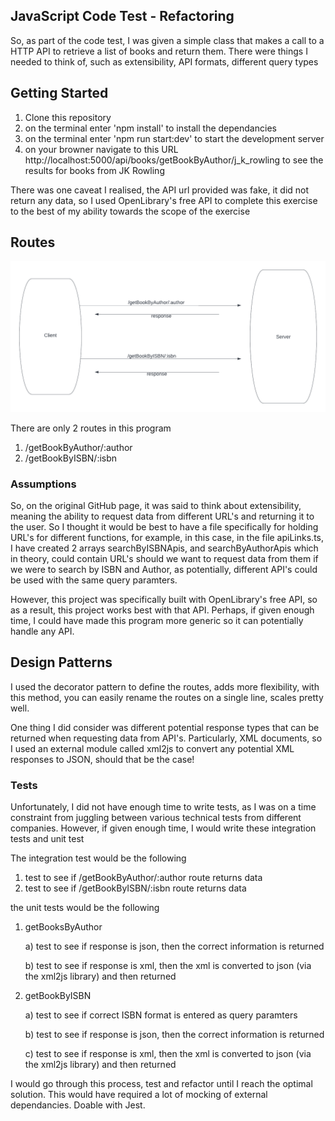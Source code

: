 ## JavaScript Code Test - Refactoring

So, as part of the code test, I was given a simple class that makes a call to a HTTP API to retrieve a list of books and return them. There were things I needed to think of, such as extensibility, API formats, different query types

## Getting Started
1) Clone this repository
2) on the terminal enter 'npm install' to install the dependancies
3) on the terminal enter 'npm run start:dev' to start the development server 
4) on your browner navigate to this URL http://localhost:5000/api/books/getBookByAuthor/j_k_rowling to see the results for books from JK Rowling

There was one caveat I realised, the API url provided was fake, it did not return any data, so I used OpenLibrary's free API to complete this exercise to the best of my ability towards the scope of the exercise

## Routes
![alt test](diagram.png)

There are only 2 routes in this program
1) /getBookByAuthor/:author
2) /getBookByISBN/:isbn

### Assumptions

So, on the original GitHub page, it was said to think about extensibility, meaning the ability to request data from different URL's and returning it to the user. So I thought it would be best to have a file specifically for holding URL's for different functions, for example, in this case, in the file apiLinks.ts, I have created 2 arrays searchByISBNApis, and searchByAuthorApis which in theory, could contain URL's should we want to request data from them if we were to search by ISBN and Author, as potentially, different API's could be used with the same query paramters.

However, this project was specifically built with OpenLibrary's free API, so as a result, this project works best with that API. Perhaps, if given enough time, I could have made this program more generic so it can potentially handle any API.

## Design Patterns
I used the decorator pattern to define the routes, adds more flexibility, with this method, you can easily rename the routes on a single line, scales pretty well.

One thing I did consider was different potential response types that can be returned when requesting data from API's. Particularly, XML documents, so I used an external module called xml2js to convert any potential XML responses to JSON, should that be the case!

### Tests
Unfortunately, I did not have enough time to write tests, as I was on a time constraint from juggling between various technical tests from different companies. However, if given enough time, I would write these integration tests and unit test

The integration test would be the following


1) test to see if /getBookByAuthor/:author route returns data
2) test to see if /getBookByISBN/:isbn route returns data

the unit tests would be the following
1) getBooksByAuthor 

    a) test to see if response is json, then the correct information is returned

    b) test to see if response is xml, then the xml is converted to json (via the xml2js library) and then returned

2) getBookByISBN

    a) test to see if correct ISBN format is entered as query paramters

    b) test to see if response is json, then the correct information is returned
    
    c) test to see if response is xml, then the xml is converted to json (via the xml2js library) and then returned

I would go through this process, test and refactor until I reach the optimal solution. This would have required a lot of mocking of external dependancies. Doable with Jest.